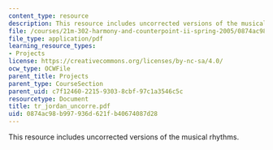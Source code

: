 ```yaml
---
content_type: resource
description: This resource includes uncorrected versions of the musical rhythms.
file: /courses/21m-302-harmony-and-counterpoint-ii-spring-2005/0874ac98b997936d621fb40674087d28_tr_jordan_uncorre.pdf
file_type: application/pdf
learning_resource_types:
- Projects
license: https://creativecommons.org/licenses/by-nc-sa/4.0/
ocw_type: OCWFile
parent_title: Projects
parent_type: CourseSection
parent_uid: c7f12460-2215-9303-8cbf-97c1a3546c5c
resourcetype: Document
title: tr_jordan_uncorre.pdf
uid: 0874ac98-b997-936d-621f-b40674087d28
---
```

This resource includes uncorrected versions of the musical rhythms.